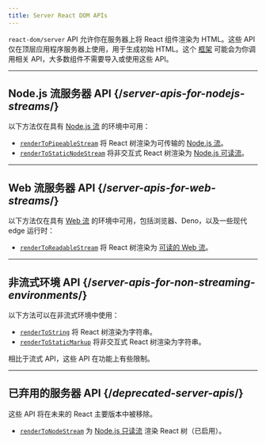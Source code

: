 ```yaml
---
title: Server React DOM APIs
---
```


<Intro>

`react-dom/server` API 允许你在服务器上将 React 组件渲染为 HTML。这些 API 仅在顶层应用程序服务器上使用，用于生成初始 HTML。这个 [框架](/learn/start-a-new-react-project#production-grade-react-frameworks) 可能会为你调用相关 API，大多数组件不需要导入或使用这些 API。

</Intro>

---

## Node.js 流服务器 API {/*server-apis-for-nodejs-streams*/}

以下方法仅在具有 [Node.js 流](https://nodejs.org/api/stream.html) 的环境中可用：

* [`renderToPipeableStream`](/reference/react-dom/server/renderToPipeableStream) 将 React 树渲染为可传输的 [Node.js 流](https://nodejs.org/api/stream.html)。
* [`renderToStaticNodeStream`](/reference/react-dom/server/renderToStaticNodeStream) 将非交互式 React 树渲染为 [Node.js 可读流](https://nodejs.org/api/stream.html#readable-streams)。

---

## Web 流服务器 API {/*server-apis-for-web-streams*/}

以下方法仅在具有 [Web 流](https://developer.mozilla.org/en-US/docs/Web/API/Streams_API) 的环境中可用，包括浏览器、Deno，以及一些现代 edge 运行时：

+   [`renderToReadableStream`](/reference/react-dom/server/renderToReadableStream) 将 React 树渲染为 [可读的 Web 流](https://developer.mozilla.org/en-US/docs/Web/API/ReadableStream)。

---

## 非流式环境 API {/*server-apis-for-non-streaming-environments*/}

以下方法可以在非流式环境中使用：

* [`renderToString`](/reference/react-dom/server/renderToString) 将 React 树渲染为字符串。
* [`renderToStaticMarkup`](/reference/react-dom/server/renderToStaticMarkup) 将非交互式 React 树渲染为字符串。

相比于流式 API，这些 API 在功能上有些限制。

---

## 已弃用的服务器 API {/*deprecated-server-apis*/}

<Deprecated>

这些 API 将在未来的 React 主要版本中被移除。

</Deprecated>

* [`renderToNodeStream`](/reference/react-dom/server/renderToNodeStream) 为 [Node.js 只读流](https://nodejs.org/api/stream.html#readable-streams) 渲染 React 树（已启用）。
